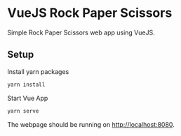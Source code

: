 # VueJS Rock Paper Scissors
Simple Rock Paper Scissors web app using VueJS.

## Setup
Install yarn packages
```bash
yarn install
```
Start Vue App
```bash
yarn serve
```
The webpage should be running on [http://localhost:8080](http://localhost:8080).
